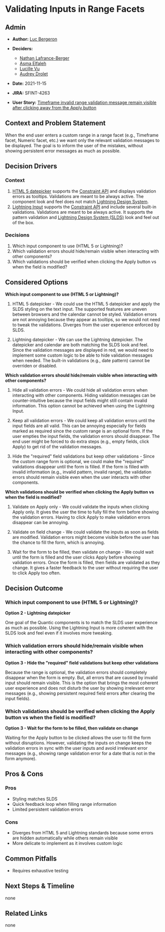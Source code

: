 # Validating Inputs in Range Facets

<!-- There are two main reasons why an ADR is needed for a feature
     If the feature lasts more then one sprint
     Or if a non-obvious design choice was chosen during feature development. -->

## Admin

- **Author:** [Luc Bergeron](https://github.com/lbergeron)
- **Deciders:**

  - [Nathan Lafrance-Berger](https://github.com/nathanlb)
  - [Asma Elfaleh](https://github.com/aelfaleh)
  - [Lucille Vu](https://github.com/lvu285)
  - [Audrey Drolet](https://github.com/adroletCoveo)

- **Date:** 2021-11-15
- **JIRA:** SFINT-4263
- **User Story:** [Timeframe invalid range validation message remain visible after clicking away from the Apply button](https://coveord.atlassian.net/browse/SFINT-4263)

## Context and Problem Statement

When the end user enters a custom range in a range facet (e.g., Timeframe facet, Numeric facet, etc.) we want only the relevant validation messages to be displayed. The goal is to inform the user of the mistakes, without showing persistent error messages as much as possible.

## Decision Drivers

### Context

1. [HTML 5 datepicker](https://developer.mozilla.org/en-US/docs/Web/HTML/Element/input/date) supports the [Constraint API](https://developer.mozilla.org/en-US/docs/Web/API/Constraint_validation) and displays validation errors as tooltips. Validations are meant to be always active. The component look and feel does not match [Lightning Design System](https://www.lightningdesignsystem.com/).
2. [Lightning Input](https://developer.salesforce.com/docs/component-library/bundle/lightning-input/example) supports the [Constraint API](https://developer.mozilla.org/en-US/docs/Web/API/Constraint_validation) and include several built-in validations. Validations are meant to be always active. It supports the pattern validation and [Lightning Design System (SLDS)](https://www.lightningdesignsystem.com/) look and feel out of the box.

### Decisions

1. Which input component to use (HTML 5 or Lightning)?
2. Which validation errors should hide/remain visible when interacting with other components?
3. Which validations should be verified when clicking the Apply button vs when the field is modified?

## Considered Options

**Which input component to use (HTML 5 or Lightning)?**

1. HTML 5 datepicker - We could use the HTML 5 datepicker and apply the SLDS styling on the text input. The supported features are uneven between browsers and the calendar cannot be styled. Validation errors are not annoying because they appear as tooltips, so we would not need to tweak the validations. Diverges from the user experience enforced by SLDS.

2. Lightning datepicker - We can use the Lightning datepicker. The datepicker and calendar are both matching the SLDS look and feel. Since the validation messages are displayed in red, we would need to implement some custom logic to be able to hide validation messages when needed. The built-in validations (e.g., date pattern) cannot be overriden or disabled.

**Which validation errors should hide/remain visible when interacting with other components?**

1. Hide all validation errors - We could hide all validation errors when interacting with other components. Hiding validation messages can be counter-intuitive because the input fields might still contain invalid information. This option cannot be achieved when using the Lightning Input.

2. Keep all validation errors - We could keep all validation errors until the input fields are all valid. This can be annoying especially for fields marked as required since the custom range is an optional form. If the user empties the input fields, the validation errors should disappear. The end user might be forced to do extra steps (e.g., empty fields, click Apply) to get rid of the validation messages.

3. Hide the "required" field validations but keep other validations - Since the custom range form is optional, we could make the "required" validations disappear until the form is filled. If the form is filled with invalid information (e.g., invalid pattern, invalid range), the validation errors should remain visible even when the user interacts with other components.

**Which validations should be verified when clicking the Apply button vs when the field is modified?**

1. Validate on Apply only - We could validate the inputs when clicking Apply only. It gives the user the time to fully fill the form before showing the validation errors. Having to click Apply to make validation errors disappear can be annoying.

2. Validate on field change - We could validate the inputs as soon as fields are modified. Validation errors might become visible before the user has the chance to fill the form, which is annoying.

3. Wait for the form to be filled, then validate on change - We could wait until the form is filled and the user clicks Apply before showing validation errors. Once the form is filled, then fields are validated as they change. It gives a faster feedback to the user without requiring the user to click Apply too often.

## Decision Outcome

### Which input component to use (HTML 5 or Lightning)?

**Option 2 - Lightning datepicker**

One goal of the Quantic components is to match the SLDS user experience as much as possible. Using the Lightning Input is more coherent with the SLDS look and feel even if it involves more tweaking.

### Which validation errors should hide/remain visible when interacting with other components?

**Option 3 - Hide the "required" field validations but keep other validations**

Because the range is optional, the validation errors should completely disappear when the form is empty. But, all errors that are caused by invalid input should remain visible. This is the option that brings the most coherent user experience and does not disturb the user by showing irrelevant error messages (e.g., showing persistent required field errors after clearing the input fields).

### Which validations should be verified when clicking the Apply button vs when the field is modified?

**Option 3 - Wait for the form to be filled, then validate on change**

Waiting for the Apply button to be clicked allows the user to fill the form without disruptions. However, validating the inputs on change keeps the validation errors in sync with the user inputs and avoid irrelevant error messages (e.g., showing range validation error for a date that is not in the form anymore).

## Pros & Cons

### Pros

- Styling matches SLDS
- Quick feedback loop when filling range information
- Limited persistent validation errors

### Cons

- Diverges from HTML 5 and Lightning standards because some errors are hidden automatically while others remain visible
- More delicate to implement as it involves custom logic

## Common Pitfalls

- Requires exhaustive testing

## Next Steps & Timeline

none

## Related Links

none

